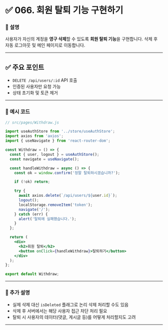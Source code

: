 # ✅ 066. 회원 탈퇴 기능 구현하기

### 📄 설명

사용자가 자신의 계정을 **영구 삭제**할 수 있도록
**회원 탈퇴 기능**을 구현합니다.
삭제 후 자동 로그아웃 및 메인 페이지로 이동합니다.

---

## ✅ 주요 포인트

* `DELETE /api/users/:id` API 호출
* 인증된 사용자만 요청 가능
* 상태 초기화 및 토큰 제거

---

### 📁 예시 코드

```jsx
// src/pages/Withdraw.js

import useAuthStore from '../store/useAuthStore';
import axios from 'axios';
import { useNavigate } from 'react-router-dom';

const Withdraw = () => {
  const { user, logout } = useAuthStore();
  const navigate = useNavigate();

  const handleWithdraw = async () => {
    const ok = window.confirm('정말 탈퇴하시겠습니까?');

    if (!ok) return;

    try {
      await axios.delete(`/api/users/${user.id}`);
      logout();
      localStorage.removeItem('token');
      navigate('/');
    } catch (err) {
      alert('탈퇴에 실패했습니다.');
    }
  };

  return (
    <div>
      <h2>회원 탈퇴</h2>
      <button onClick={handleWithdraw}>탈퇴하기</button>
    </div>
  );
};

export default Withdraw;
```

---

### 📝 추가 설명

* 실제 삭제 대신 `isDeleted` 플래그로 논리 삭제 처리할 수도 있음
* 삭제 후 서버에서는 해당 사용자 접근 차단 처리 필요
* 탈퇴 시 사용자의 데이터(댓글, 게시글 등)를 어떻게 처리할지도 고려

---
